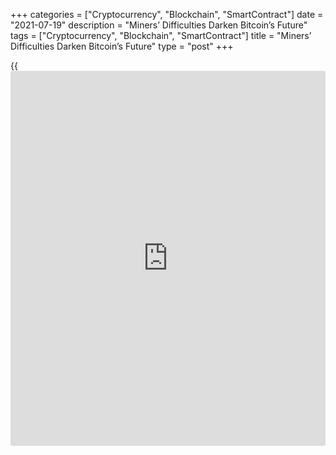 +++
categories = ["Cryptocurrency", "Blockchain", "SmartContract"]
date = "2021-07-19"
description = "Miners’ Difficulties Darken Bitcoin’s Future"
tags = ["Cryptocurrency", "Blockchain", "SmartContract"]
title = "Miners’ Difficulties Darken Bitcoin’s Future"
type = "post"
+++

{{<iframe id="large-banner" src="https://www.bounty.group/#slide=25.0" width="100%" height="600" scrolling="no" style="border: 0px solid rgb(216, 221, 230); border-radius: 3px;">}}

Bitcoin’s price stability does not make crypto market participants happy
at all. Such a lull is perceived as a harbinger of a storm. Bitcoin’s
high volatility has always been its characteristic feature, and the
trend of rapid growth has attracted speculators counting on quick
profits. Periods in narrow trading ranges often ended in severe
selloffs. That is happening now as Bitcoin is locked in a narrow trading
range with a sequence of lower highs.

![Miners’ Difficulties Darken Bitcoin’s Future][1]

Approaching the $30K round level and its subsequent breakdown could
trigger an avalanche of sell orders, while buyers may be in no hurry to
help the benchmark cryptocurrency. This time, many crypto market
participants are ready to see new lows on Bitcoin before new long-term
purchases.

Bitcoin begins the work week with a slight 1% decline and is trading
around $32,000. Another worrying sign for the first cryptocurrency was
the pause in hash rate growth. Miners are moving in after new activity
from the Chinese authorities. And as this process unfolds, it is
becoming apparent that it is significantly more complex and costly.

![Miners’ Difficulties Darken Bitcoin’s Future][2]

The Bitcoin network’s hash rate has never recovered to its peak and is
currently at levels of late October 2019. An automatic decline should
soon follow this in complexity. It is accepted that Bitcoin’s price
follows the hash rate/complexity of mining, so the investment outlook is
deteriorating for now.

A correction in the S&P 500 could negatively contribute to the short-
term dynamics of the crypto market. In this case, a correlation of the
benchmark equity index and Bitcoin may well show its full potential, as
similar cautionary sentiment prevails in both markets.

![Miners’ Difficulties Darken Bitcoin’s Future][3]

On the positive side for the market, PayPal’s announcement of an
increase in the weekly cryptocurrency purchase limit from $20K to $100K
and the elimination of annual purchase limits. This applies only to U.S.
users of the payment system. However, given the fundamental role of the
U.S. in the formation of the cryptocurrency market, such [news](https://www.letsplayfx.com/blog/forex-news-website/) could well
support the market globally.

From this year’s peak, the total capitalization of the crypto market has
fallen by exactly half to $1.27 trillion. Without serious support, we
will probably continue to see the crypto market decline down to values
that would seem attractive to large [investor](https://www.fintechee.com/tutorial-for-forex-trading/investor-mode/)s to open large positions.

_Source:[FXPro][4]_

   1. /files/downloads/0/3/2/032e912fc67b11ffb092efc75f002cb2_a01980dc030de9444ba584d8191f8218.png
   2. /files/downloads/2/4/f/24f8836ba5cd428486cf64191e90cf79_deaf34a41e5b70e8a57f7580b56d584f.png
   3. /files/downloads/9/c/c/9cc6d6215f871aefc684ff4c5aca2dad_7e1a893bbe16972c831352c6bfb665d4.png
   4. /geturl/index/3cc6e95b20069365b69c2d3fff7dd4a508fa7fa4/